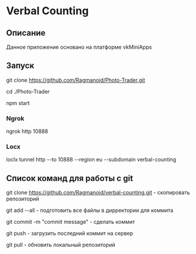 # Verbal Counting
## Описание
Данное приложение основано на платформе vkMiniApps

## Запуск
git clone https://github.com/Ragmanoid/Photo-Trader.git

cd ./Photo-Trader

npm start
### Ngrok
ngrok http 10888
### Locx
loclx tunnel http --to 10888 --region eu  --subdomain verbal-counting

## Список команд для работы с git
git clone https://github.com/Ragmanoid/verbal-counting.git - скопировать репозиторий

git add --all - подготовить все файлы в дирректории для коммита

git commit -m "commit message" - сделать коммит

git push - загрузить последний коммит на сервер

git pull - обновить локальный репозиторий
